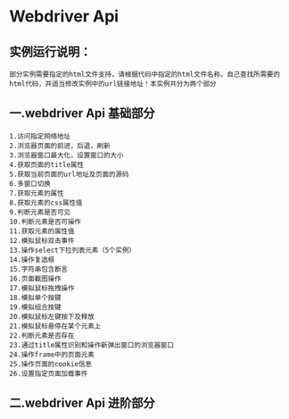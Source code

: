 Webdriver Api
=============
实例运行说明：</br>
-----------
	部分实例需要指定的html文件支持，请根据代码中指定的html文件名称，自己查找所需要的html代码，并适当修改实例中的url链接地址！本实例共分为两个部分

一.webdriver Api 基础部分</br>
-----------------------
	1.访问指定网络地址
	2.浏览器页面的前进，后退，刷新
	3.浏览器窗口最大化，设置窗口的大小
	4.获取页面的title属性
	5.获取当前页面的url地址及页面的源码
	6.多窗口切换
	7.获取元素的属性
	8.获取元素的css属性值
	9.判断元素是否可见
	10.判断元素是否可操作
	11.获取元素的属性值
	12.模拟鼠标双击事件
	13.操作select下拉列表元素（5个实例）
	14.操作复选框
	15.字符串包含断言
	16.页面截图操作
	17.模拟鼠标拖拽操作
	18.模拟单个按键
	19.模拟组合按键
	20.模拟鼠标左键按下及释放
	21.模拟鼠标悬停在某个元素上
	22.判断元素是否存在
	23.通过title属性识别和操作新弹出窗口的浏览器窗口
	24.操作frame中的页面元素
	25.操作页面的cookie信息
	26.设置指定页面加载事件
二.webdriver Api 进阶部分</br>
-----------------------
